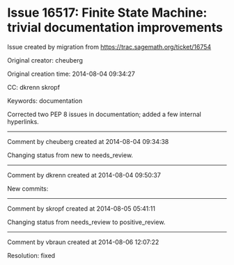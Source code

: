# Issue 16517: Finite State Machine: trivial documentation improvements

Issue created by migration from https://trac.sagemath.org/ticket/16754

Original creator: cheuberg

Original creation time: 2014-08-04 09:34:27

CC:  dkrenn skropf

Keywords: documentation

Corrected two PEP 8 issues in documentation; added a few internal hyperlinks.


---

Comment by cheuberg created at 2014-08-04 09:34:38

Changing status from new to needs_review.


---

Comment by dkrenn created at 2014-08-04 09:50:37

New commits:


---

Comment by skropf created at 2014-08-05 05:41:11

Changing status from needs_review to positive_review.


---

Comment by vbraun created at 2014-08-06 12:07:22

Resolution: fixed
